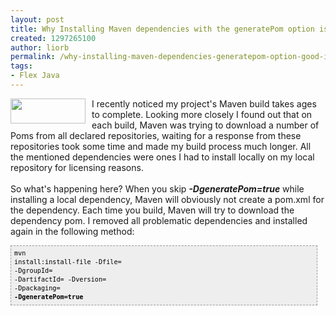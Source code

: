 ```yaml
---
layout: post
title: Why Installing Maven dependencies with the generatePom option is a good idea
created: 1297265100
author: liorb
permalink: /why-installing-maven-dependencies-generatepom-option-good-idea
tags:
- Flex Java
---
```

<a onblur="try {parent.deselectBloggerImageGracefully();} catch(e) {}" href="http://3.bp.blogspot.com/-UqgobYP1ZcM/TVb5Q1QL7SI/AAAAAAAAALw/OzdzSIbMYK8/s1600/mavenlogo_builtby_w.gif"><img style="float: left; margin: 0pt 10px 10px 0pt; cursor: pointer; width: 120px; height: 40px;" src="http://3.bp.blogspot.com/-UqgobYP1ZcM/TVb5Q1QL7SI/AAAAAAAAALw/OzdzSIbMYK8/s400/mavenlogo_builtby_w.gif" alt="" id="BLOGGER_PHOTO_ID_5572915656485760290" border="0" /></a>I recently noticed my project's Maven build takes ages to complete. Looking more closely I found out that on each build, Maven was trying to download a number of Poms from all declared repositories, waiting for a response from these repositories took some time and made my build process much longer. All the mentioned dependencies were ones I had to install locally on my local repository for licensing reasons.<br /><br />So what's happening here? When you skip <span style="font-weight: bold; font-style: italic;">-DgeneratePom=true</span> while installing a local dependency, Maven will obviously not create a pom.xml for the dependency. Each time you build, Maven will try to download the dependency pom. I removed all problematic dependencies and installed again in the following method:<br /><pre style="font-family: Andale Mono,Lucida Console,Monaco,fixed,monospace; color: rgb(0, 0, 0); background-color: rgb(238, 238, 238); font-size: 12px; border: 1px dashed rgb(153, 153, 153); line-height: 14px; padding: 5px; overflow: auto; width: 95%;"><code>mvn install:install-file -Dfile=<path-to-file> -DgroupId=<group-id><br />-DartifactId=<artifact-id> -Dversion=<version> -Dpackaging=<packaging><br /><span style="font-weight: bold;">-DgeneratePom=true</span><br /></code></pre>
